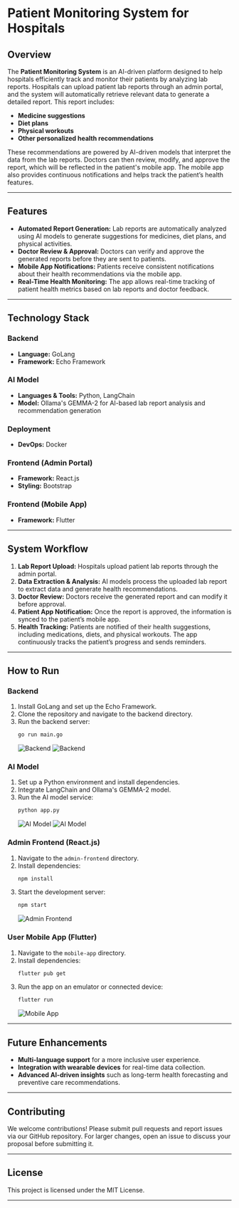 # Patient Monitoring System for Hospitals

## Overview

The **Patient Monitoring System** is an AI-driven platform designed to help hospitals efficiently track and monitor their patients by analyzing lab reports. Hospitals can upload patient lab reports through an admin portal, and the system will automatically retrieve relevant data to generate a detailed report. This report includes:

- **Medicine suggestions**
- **Diet plans**
- **Physical workouts**
- **Other personalized health recommendations**

These recommendations are powered by AI-driven models that interpret the data from the lab reports. Doctors can then review, modify, and approve the report, which will be reflected in the patient's mobile app. The mobile app also provides continuous notifications and helps track the patient’s health features.

---

## Features

- **Automated Report Generation:** Lab reports are automatically analyzed using AI models to generate suggestions for medicines, diet plans, and physical activities.
- **Doctor Review & Approval:** Doctors can verify and approve the generated reports before they are sent to patients.
- **Mobile App Notifications:** Patients receive consistent notifications about their health recommendations via the mobile app.
- **Real-Time Health Monitoring:** The app allows real-time tracking of patient health metrics based on lab reports and doctor feedback.

---

## Technology Stack

### Backend
- **Language:** GoLang
- **Framework:** Echo Framework

### AI Model
- **Languages & Tools:** Python, LangChain
- **Model:** Ollama's GEMMA-2 for AI-based lab report analysis and recommendation generation

### Deployment
- **DevOps:** Docker

### Frontend (Admin Portal)
- **Framework:** React.js
- **Styling:** Bootstrap

### Frontend (Mobile App)
- **Framework:** Flutter

---

## System Workflow

1. **Lab Report Upload:** Hospitals upload patient lab reports through the admin portal.
2. **Data Extraction & Analysis:** AI models process the uploaded lab report to extract data and generate health recommendations.
3. **Doctor Review:** Doctors receive the generated report and can modify it before approval.
4. **Patient App Notification:** Once the report is approved, the information is synced to the patient’s mobile app.
5. **Health Tracking:** Patients are notified of their health suggestions, including medications, diets, and physical workouts. The app continuously tracks the patient’s progress and sends reminders.

---

## How to Run

### Backend
1. Install GoLang and set up the Echo Framework.
2. Clone the repository and navigate to the backend directory.
3. Run the backend server:
   ```bash
   go run main.go
   ```
   ![Backend](./Adminer(MySQL).jpeg)
   ![Backend ](./postman.jpeg)

### AI Model
1. Set up a Python environment and install dependencies.
2. Integrate LangChain and Ollama's GEMMA-2 model.
3. Run the AI model service:
   ```bash
   python app.py
   ```
   ![AI Model](./main-py.jpeg)
   ![AI Model](./model-py.jpeg)

### Admin Frontend (React.js)
1. Navigate to the `admin-frontend` directory.
2. Install dependencies:
   ```bash
   npm install
   ```
3. Start the development server:
   ```bash
   npm start
   ```
   ![Admin Frontend](./admin-frontend.jpeg)

### User Mobile App (Flutter)
1. Navigate to the `mobile-app` directory.
2. Install dependencies:
   ```bash
   flutter pub get
   ```
3. Run the app on an emulator or connected device:
   ```bash
   flutter run
   ```
   ![Mobile App](./user-frontend-apk.png)
---

## Future Enhancements

- **Multi-language support** for a more inclusive user experience.
- **Integration with wearable devices** for real-time data collection.
- **Advanced AI-driven insights** such as long-term health forecasting and preventive care recommendations.

---

## Contributing

We welcome contributions! Please submit pull requests and report issues via our GitHub repository. For larger changes, open an issue to discuss your proposal before submitting it.

---

## License

This project is licensed under the MIT License.

---